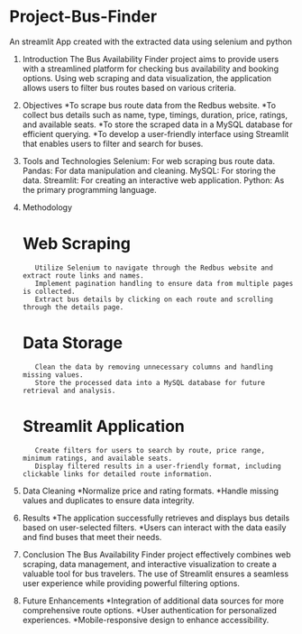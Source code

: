 # Project-Bus-Finder
An streamlit App created with the extracted data using selenium and python

1. Introduction
      The Bus Availability Finder project aims to provide users with a streamlined platform for checking bus availability and booking options. Using web scraping and data       visualization, the application allows users to filter bus routes based on various criteria.

2. Objectives
      *To scrape bus route data from the Redbus website.
      *To collect bus details such as name, type, timings, duration, price, ratings, and available seats.
      *To store the scraped data in a MySQL database for efficient querying.
      *To develop a user-friendly interface using Streamlit that enables users to filter and search for buses.
3. Tools and Technologies
      Selenium: For web scraping bus route data.
      Pandas: For data manipulation and cleaning.
      MySQL: For storing the data.
      Streamlit: For creating an interactive web application.
      Python: As the primary programming language.
4. Methodology
      # Web Scraping
          Utilize Selenium to navigate through the Redbus website and extract route links and names.
          Implement pagination handling to ensure data from multiple pages is collected.
          Extract bus details by clicking on each route and scrolling through the details page.
      # Data Storage
          Clean the data by removing unnecessary columns and handling missing values.
          Store the processed data into a MySQL database for future retrieval and analysis.
      # Streamlit Application
          Create filters for users to search by route, price range, minimum ratings, and available seats.
          Display filtered results in a user-friendly format, including clickable links for detailed route information.
5. Data Cleaning
      *Normalize price and rating formats.
      *Handle missing values and duplicates to ensure data integrity.
6. Results
      *The application successfully retrieves and displays bus details based on user-selected filters.
      *Users can interact with the data easily and find buses that meet their needs.
7. Conclusion
      The Bus Availability Finder project effectively combines web scraping, data management, and interactive visualization to create a valuable tool for bus travelers. The use of Streamlit ensures a seamless user experience while providing powerful filtering options.

8. Future Enhancements
      *Integration of additional data sources for more comprehensive route options.
      *User authentication for personalized experiences.
      *Mobile-responsive design to enhance accessibility.
